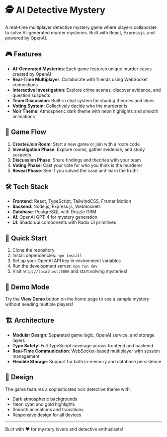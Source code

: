 # 🕵️ AI Detective Mystery

A real-time multiplayer detective mystery game where players collaborate to solve AI-generated murder mysteries. Built with React, Express.js, and powered by OpenAI.

## 🎮 Features

- **AI-Generated Mysteries**: Each game features unique murder cases created by OpenAI
- **Real-Time Multiplayer**: Collaborate with friends using WebSocket connections
- **Interactive Investigation**: Explore crime scenes, discover evidence, and question suspects
- **Team Discussion**: Built-in chat system for sharing theories and clues
- **Voting System**: Collectively decide who the murderer is
- **Noir Theme**: Atmospheric dark theme with neon highlights and smooth animations

## 🚀 Game Flow

1. **Create/Join Room**: Start a new game or join with a room code
2. **Investigation Phase**: Explore rooms, gather evidence, and study suspects
3. **Discussion Phase**: Share findings and theories with your team
4. **Voting Phase**: Cast your vote for who you think is the murderer
5. **Reveal Phase**: See if you solved the case and learn the truth!

## 🛠️ Tech Stack

- **Frontend**: React, TypeScript, TailwindCSS, Framer Motion
- **Backend**: Node.js, Express.js, WebSockets
- **Database**: PostgreSQL with Drizzle ORM
- **AI**: OpenAI GPT-4 for mystery generation
- **UI**: Shadcn/ui components with Radix UI primitives

## 🎯 Quick Start

1. Clone the repository
2. Install dependencies: `npm install`
3. Set up your OpenAI API key in environment variables
4. Run the development server: `npm run dev`
5. Visit `http://localhost:5000` and start solving mysteries!

## 🎲 Demo Mode

Try the **View Demo** button on the home page to see a sample mystery without needing multiple players!

## 🏗️ Architecture

- **Modular Design**: Separated game logic, OpenAI service, and storage layers
- **Type Safety**: Full TypeScript coverage across frontend and backend
- **Real-Time Communication**: WebSocket-based multiplayer with session management
- **Flexible Storage**: Support for both in-memory and database persistence

## 🎨 Design

The game features a sophisticated noir detective theme with:
- Dark atmospheric backgrounds
- Neon cyan and gold highlights
- Smooth animations and transitions
- Responsive design for all devices

---

Built with ❤️ for mystery lovers and detective enthusiasts!